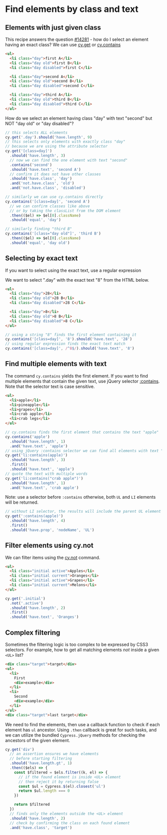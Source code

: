 # Find elements by class and text

## Elements with just given class

This recipe answers the question [#14281](https://github.com/cypress-io/cypress/issues/14281) - how do I select an element having an exact class? We can use [cy.get](https://on.cypress.io/get) or [cy.contains](https://on.cypress.io/contains)

<!-- fiddle Filter by class -->

```html
<ul>
  <li class="day">first A</li>
  <li class="day old">first B</li>
  <li class="day disabled">first C</li>

  <li class="day">second A</li>
  <li class="day old">second B</li>
  <li class="day disabled">second C</li>

  <li class="day">third A</li>
  <li class="day old">third B</li>
  <li class="day disabled">third C</li>
</ul>
```

How do we select an element having class "day" with text "second" but NOT "day old" or "day disabled"?

```js
// this selects ALL elements
cy.get('.day').should('have.length', 9)
// this selects only elements with exactly class "day"
// because we are using the attribute selector
cy.get('[class=day]')
  .should('have.length', 3)
  // now we can find the one element with text "second"
  .contains('second')
  .should('have.text', 'second A')
  // confirm it does not have other classes
  .should('have.class', 'day')
  .and('not.have.class', 'old')
  .and('not.have.class', 'disabled')

// similarly we can use cy.contains directly
cy.contains('[class=day]', 'second A')
  // we can confirm classes like above
  // or by taking the classList from the DOM element
  .then(($el) => $el[0].className)
  .should('equal', 'day')

// similarly finding "third B"
cy.contains('[class="day old"]', 'third B')
  .then(($el) => $el[0].className)
  .should('equal', 'day old')
```

<!-- fiddle-end -->

## Selecting by exact text

If you want to select using the exact text, use a regular expression

<!-- fiddle Exact class and text -->

We want to select ".day" with the exact text "8" from the HTML below.

```html
<ul>
  <li class="day">28</li>
  <li class="day old">28 B</li>
  <li class="day disabled">28 C</li>

  <li class="day">8</li>
  <li class="day old">8 B</li>
  <li class="day disabled">8 C</li>
</ul>
```

```js
// using a string "8" finds the first element containing it
cy.contains('[class=day]', '8').should('have.text', '28')
// using regular expression finds the exact text match
cy.contains('[class=day]', /^8$/).should('have.text', '8')
```

<!-- fiddle-end -->

## Find multiple elements with text

The command `cy.contains` yields the first element. If you want to find multiple elements that contain the given text, use jQuery selector [:contains](https://api.jquery.com/contains-selector/). Note that the selector text is case sensitive.

<!-- fiddle Multiple elements with text -->

```html
<ul>
  <li>apple</li>
  <li>pineapple</li>
  <li>grapes</li>
  <li>crab apple</li>
  <li>crab legs</li>
</ul>
```

```js
// cy.contains finds the first element that contains the text "apple"
cy.contains('apple')
  .should('have.length', 1)
  .and('have.text', 'apple')
// using jQuery :contains selector we can find all elements with text "apple"
cy.get('li:contains(apple)')
  .should('have.length', 3)
  .first()
  .should('have.text', 'apple')
// quote the text with multiple words
cy.get('li:contains("crab apple")')
  .should('have.length', 1)
  .and('have.text', 'crab apple')
```

Note: use a selector before `:contains` otherwise, both `UL` and `LI` elements will be returned.

```js
// without LI selector, the results will include the parent UL element
cy.get(':contains(apple)')
  .should('have.length', 4)
  .first()
  .should('have.prop', 'nodeName', 'UL')
```

<!-- fiddle-end -->

## Filter elements using cy.not

We can filter items using the [cy.not](https://on.cypress.io/not) command.

<!-- fiddle Filter using cy.not -->

```html
<ul>
  <li class="initial active">Apples</li>
  <li class="initial current">Oranges</li>
  <li class="initial active">Grapes</li>
  <li class="initial current">Melons</li>
</ul>
```

```js
cy.get('.initial')
  .not('.active')
  .should('have.length', 2)
  .first()
  .should('have.text', 'Oranges')
```

<!-- fiddle-end -->

## Complex filtering

Sometimes the filtering logic is too complex to be expressed by CSS3 selectors. For example, how to get all matching elements _not_ inside a given `<UL>` list?

<!-- fiddle Filter out by the parent selector -->

```html
<div class="target">target</div>
<ul>
  <li>
    First
    <div>example</div>
  </li>
  <li>
    Second
    <div>example</div>
  </li>
</ul>
<div class="target">last target</div>
```

We need to find the elements, then use a callback function to check if each element has `ul` ancestor. Using `.then` callback is great for such tasks, and we can utilize the bundled `Cypress.jQuery` methods for checking the ancestors of the given element.

```js
cy.get('div')
  // an assertion ensures we have elements
  // before starting filtering
  .should('have.length.gt', 1)
  .then(($els) => {
    const $filtered = $els.filter((k, el) => {
      // if the found element is inside <UL> element
      // then reject it by returning false
      const $ul = Cypress.$(el).closest('ul')
      return $ul.length === 0
    })

    return $filtered
  })
  // finds only the elements outside the <UL> element
  .should('have.length', 2)
  // check by confirming the class on each found element
  .and('have.class', 'target')
```

<!-- fiddle-end -->
